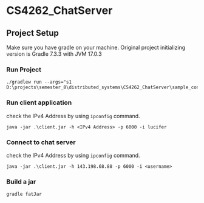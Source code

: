 # CS4262_ChatServer

## Project Setup

Make sure you have gradle on your machine. Original project initializing version is Gradle 7.3.3 with JVM 17.0.3

### Run Project

``` 
./gradlew run --args="s1 D:\projects\semester_8\distributed_systems\CS4262_ChatServer\sample_config"
```

### Run client application

check the IPv4 Address by using `ipconfig` command.

```
java -jar .\client.jar -h <IPv4 Address> -p 6000 -i lucifer
```

### Connect to chat server

check the IPv4 Address by using `ipconfig` command.

```
java -jar .\client.jar -h 143.198.68.88 -p 6000 -i <username>
```

### Build a jar
```
gradle fatJar
```